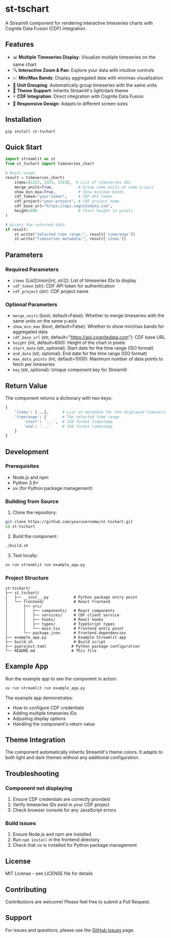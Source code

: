 # st-tschart

A Streamlit component for rendering interactive timeseries charts with Cognite Data Fusion (CDF) integration.

## Features

- 📊 **Multiple Timeseries Display**: Visualize multiple timeseries on the same chart
- 🔍 **Interactive Zoom & Pan**: Explore your data with intuitive controls
- 📈 **Min/Max Bands**: Display aggregated data with min/max visualization
- 🎨 **Unit Grouping**: Automatically group timeseries with the same units
- 🌙 **Theme Support**: Inherits Streamlit's light/dark theme
- ⚡ **CDF Integration**: Direct integration with Cognite Data Fusion
- 📱 **Responsive Design**: Adapts to different screen sizes

## Installation

```bash
pip install st-tschart
```

## Quick Start

```python
import streamlit as st
from st_tschart import timeseries_chart

# Basic usage
result = timeseries_chart(
    items=[1222, 2323, 3333],  # List of timeseries IDs
    merge_units=True,           # Group same units on same y-axis
    show_min_max=True,          # Show min/max bands
    cdf_token="your-token",     # CDF API token
    cdf_project="your-project", # CDF project name
    cdf_base_url="https://api.cognitedata.com",
    height=600                  # Chart height in pixels
)

# Access the returned data
if result:
    st.write("Selected time range:", result['timerange'])
    st.write("Timeseries metadata:", result['items'])
```

## Parameters

### Required Parameters

- `items` (List[Union[int, str]]): List of timeseries IDs to display
- `cdf_token` (str): CDF API token for authentication
- `cdf_project` (str): CDF project name

### Optional Parameters

- `merge_units` (bool, default=False): Whether to merge timeseries with the same units on the same y-axis
- `show_min_max` (bool, default=False): Whether to show min/max bands for aggregated data
- `cdf_base_url` (str, default="https://api.cognitedata.com"): CDF base URL
- `height` (int, default=600): Height of the chart in pixels
- `start_date` (str, optional): Start date for the time range (ISO format)
- `end_date` (str, optional): End date for the time range (ISO format)
- `max_data_points` (int, default=1000): Maximum number of data points to fetch per timeseries
- `key` (str, optional): Unique component key for Streamlit

## Return Value

The component returns a dictionary with two keys:

```python
{
    'items': [...],      # List of metadata for the displayed timeseries
    'timerange': {       # The selected time range
        'start': '...',  # ISO format timestamp
        'end': '...'     # ISO format timestamp
    }
}
```

## Development

### Prerequisites

- Node.js and npm
- Python 3.9+
- uv (for Python package management)

### Building from Source

1. Clone the repository:
```bash
git clone https://github.com/yourusername/st-tschart.git
cd st-tschart
```

2. Build the component:
```bash
./build.sh
```

3. Test locally:
```bash
uv run streamlit run example_app.py
```

### Project Structure

```
st-tschart/
├── st_tschart/
│   ├── __init__.py           # Python package entry point
│   └── frontend/             # React frontend
│       ├── src/
│       │   ├── components/   # React components
│       │   ├── services/     # CDF client service
│       │   ├── hooks/        # React hooks
│       │   ├── types/        # TypeScript types
│       │   └── main.tsx      # Frontend entry point
│       └── package.json      # Frontend dependencies
├── example_app.py            # Example Streamlit app
├── build.sh                  # Build script
├── pyproject.toml           # Python package configuration
└── README.md                # This file
```

## Example App

Run the example app to see the component in action:

```bash
uv run streamlit run example_app.py
```

The example app demonstrates:
- How to configure CDF credentials
- Adding multiple timeseries IDs
- Adjusting display options
- Handling the component's return value

## Theme Integration

The component automatically inherits Streamlit's theme colors. It adapts to both light and dark themes without any additional configuration.

## Troubleshooting

### Component not displaying

1. Ensure CDF credentials are correctly provided
2. Verify timeseries IDs exist in your CDF project
3. Check browser console for any JavaScript errors

### Build issues

1. Ensure Node.js and npm are installed
2. Run `npm install` in the frontend directory
3. Check that uv is installed for Python package management

## License

MIT License - see LICENSE file for details

## Contributing

Contributions are welcome! Please feel free to submit a Pull Request.

## Support

For issues and questions, please use the [GitHub Issues](https://github.com/yourusername/st-tschart/issues) page.